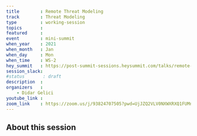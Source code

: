 ```yaml
---
title        : Remote Threat Modeling
track        : Threat Modeling
type         : working-session
topics       :
featured     :
event        : mini-summit
when_year    : 2021
when_month   : Jan
when_day     : Mon
when_time    : WS-2
hey_summit   : https://post-summit-sessions.heysummit.com/talks/remote-threat-modeling/
session_slack:
#status       : draft
description  :
organizers   :
    - Didar Gelici
youtube_link :
zoom_link    : https://zoom.us/j/93824707505?pwd=UjJZQ2VLV0NXWXRXQ1FUMndiV0FrZz09
---
```


## About this session
